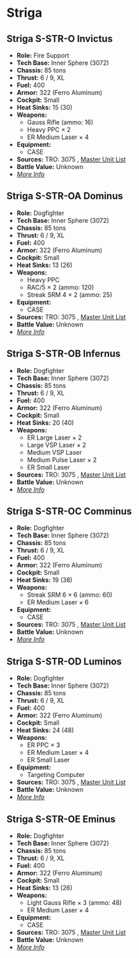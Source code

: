 # Striga 

## Striga S-STR-O Invictus 

- **Role:** Fire Support 
- **Tech Base:** Inner Sphere (3072) 
- **Chassis:** 85 tons 
- **Thrust:** 6 / 9, XL 
- **Fuel:** 400 
- **Armor:** 322 (Ferro Aluminum) 
- **Cockpit:** Small 
- **Heat Sinks:** 15 (30) 
- **Weapons:** 
  - Gauss Rifle (ammo: 16) 
  - Heavy PPC × 2 
  - ER Medium Laser × 4 
- **Equipment:** 
  - CASE 
- **Sources:** TRO: 3075 , [Master Unit List](http://masterunitlist.info/Unit/Details/5148) 
- **Battle Value:** Unknown 
- [*More Info*](striga/striga_s-str-o_invictus.md) 

## Striga S-STR-OA Dominus 

- **Role:** Dogfighter 
- **Tech Base:** Inner Sphere (3072) 
- **Chassis:** 85 tons 
- **Thrust:** 6 / 9, XL 
- **Fuel:** 400 
- **Armor:** 322 (Ferro Aluminum) 
- **Cockpit:** Small 
- **Heat Sinks:** 13 (26) 
- **Weapons:** 
  - Heavy PPC 
  - RAC/5 × 2 (ammo: 120) 
  - Streak SRM 4 × 2 (ammo: 25) 
- **Equipment:** 
  - CASE 
- **Sources:** TRO: 3075 , [Master Unit List](http://masterunitlist.info/Unit/Details/5149) 
- **Battle Value:** Unknown 
- [*More Info*](striga/striga_s-str-oa_dominus.md) 

## Striga S-STR-OB Infernus 

- **Role:** Dogfighter 
- **Tech Base:** Inner Sphere (3072) 
- **Chassis:** 85 tons 
- **Thrust:** 6 / 9, XL 
- **Fuel:** 400 
- **Armor:** 322 (Ferro Aluminum) 
- **Cockpit:** Small 
- **Heat Sinks:** 20 (40) 
- **Weapons:** 
  - ER Large Laser × 2 
  - Large VSP Laser × 2 
  - Medium VSP Laser 
  - Medium Pulse Laser × 2 
  - ER Small Laser 
- **Sources:** TRO: 3075 , [Master Unit List](http://masterunitlist.info/Unit/Details/5150) 
- **Battle Value:** Unknown 
- [*More Info*](striga/striga_s-str-ob_infernus.md) 

## Striga S-STR-OC Comminus 

- **Role:** Dogfighter 
- **Tech Base:** Inner Sphere (3072) 
- **Chassis:** 85 tons 
- **Thrust:** 6 / 9, XL 
- **Fuel:** 400 
- **Armor:** 322 (Ferro Aluminum) 
- **Cockpit:** Small 
- **Heat Sinks:** 19 (38) 
- **Weapons:** 
  - Streak SRM 6 × 6 (ammo: 60) 
  - ER Medium Laser × 6 
- **Equipment:** 
  - CASE 
- **Sources:** TRO: 3075 , [Master Unit List](http://masterunitlist.info/Unit/Details/5151) 
- **Battle Value:** Unknown 
- [*More Info*](striga/striga_s-str-oc_comminus.md) 

## Striga S-STR-OD Luminos 

- **Role:** Dogfighter 
- **Tech Base:** Inner Sphere (3072) 
- **Chassis:** 85 tons 
- **Thrust:** 6 / 9, XL 
- **Fuel:** 400 
- **Armor:** 322 (Ferro Aluminum) 
- **Cockpit:** Small 
- **Heat Sinks:** 24 (48) 
- **Weapons:** 
  - ER PPC × 3 
  - ER Medium Laser × 4 
  - ER Small Laser 
- **Equipment:** 
  - Targeting Computer 
- **Sources:** TRO: 3075 , [Master Unit List](http://masterunitlist.info/Unit/Details/5152) 
- **Battle Value:** Unknown 
- [*More Info*](striga/striga_s-str-od_luminos.md) 

## Striga S-STR-OE Eminus 

- **Role:** Dogfighter 
- **Tech Base:** Inner Sphere (3072) 
- **Chassis:** 85 tons 
- **Thrust:** 6 / 9, XL 
- **Fuel:** 400 
- **Armor:** 322 (Ferro Aluminum) 
- **Cockpit:** Small 
- **Heat Sinks:** 13 (26) 
- **Weapons:** 
  - Light Gauss Rifle × 3 (ammo: 48) 
  - ER Medium Laser × 4 
- **Equipment:** 
  - CASE 
- **Sources:** TRO: 3075 , [Master Unit List](http://masterunitlist.info/Unit/Details/5153) 
- **Battle Value:** Unknown 
- [*More Info*](striga/striga_s-str-oe_eminus.md) 

